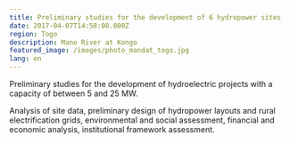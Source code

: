```yaml
---
title: Preliminary studies for the development of 6 hydropower sites
date: 2017-04-07T14:58:08.000Z
region: Togo
description: Mano River at Kongo
featured_image: /images/photo_mandat_togo.jpg
lang: en
---
```

Preliminary studies for the development of hydroelectric projects with a capacity of between 5 and 25 MW.

Analysis of site data, preliminary design of hydropower layouts and rural electrification grids, environmental and social assessment, financial and economic analysis, institutional framework assessment.